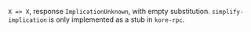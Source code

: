 `X => X`, response `ImplicationUnknown`, with empty substitution. `simplify-implication` is only implemented as a stub in `kore-rpc`.
